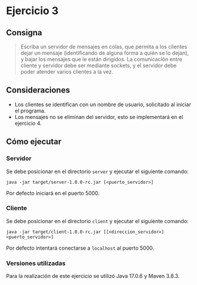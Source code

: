 # Ejercicio 3

## Consigna

> Escriba un servidor de mensajes en colas, que permita a los clientes dejar un mensaje (identificando de alguna forma a quién se lo dejan), y bajar los mensajes que le están dirigidos.
> La comunicación entre cliente y servidor debe ser mediante sockets, y el servidor debe poder atender varios clientes a la vez.

## Consideraciones

- Los clientes se identifican con un nombre de usuario, solicitado al iniciar el programa.
- Los mensajes no se eliminan del servidor, esto se implementará en el ejercicio 4.

## Cómo ejecutar

### Servidor

Se debe posicionar en el directorio `server` y ejecutar el siguiente comando:
```
java -jar target/server-1.0.0-rc.jar [<puerto_servidor>]
```
Por defecto iniciará en el puerto 5000.

### Cliente

Se debe posicionar en el directorio `client` y ejecutar el siguiente comando:
```
java -jar target/client-1.0.0-rc.jar [[<direccion_servidor>] <puerto_servidor>]
```
Por defecto intentará conectarse a `localhost` al puerto 5000.

### Versiones utilizadas

Para la realización de este ejercicio se utilizó Java 17.0.6 y Maven 3.8.3.